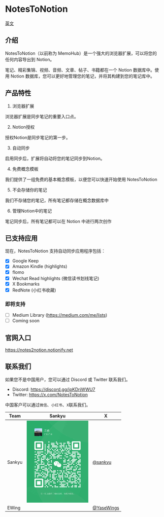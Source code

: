 # NotesToNotion

[英文](./README.md)

## 介绍

NotesToNotion（以前称为 MemoHub）是一个强大的浏览器扩展，可以将您的任何内容导出到 Notion。

笔记、精彩集锦、视频、音频、文章、帖子、书籍都在一个 Notion 数据库中。使用 Notion 数据库，您可以更好地管理您的笔记，并将其构建到您的笔记库中。

## 产品特性

1. 浏览器扩展

浏览器扩展是同步笔记的重要入口点。

2. Notion授权

授权Notion是同步笔记的第一步。

3. 自动同步

启用同步后，扩展将自动将您的笔记同步到Notion。

4. 免费概念模板

我们提供了一组免费的基本概念模板，以便您可以快速开始使用 NotesToNotion

5. 不会存储你的笔记

我们不存储您的笔记，所有笔记都存储在概念数据库中

6. 管理Notion中的笔记

笔记同步后，所有笔记都可以在 Notion 中进行两次创作

## 已支持应用

现在，NotesToNotion 支持自动同步应用程序包括：

- [X] Google Keep
- [x] Amazon Kindle (highlights)
- [x] flomo
- [x] Wechat Read highlights (微信读书划线笔记)
- [x] X Bookmarks
- [x] RedNote (小红书收藏)

### 即将支持

- [ ] Medium Library (https://medium.com/me/lists)
- [ ] Coming soon

## 官网入口

https://notes2notion.notionify.net


## 联系我们

如果您不是中国用户，您可以通过 Discord 或 Twitter 联系我们。

* Discord: https://discord.gg/jpKDrjWWU7
* Twitter: https://x.com/NotesToNotion



中国客户可以通过`微信`、`小红书`、`X`联系我们。

| Team    | Sankyu | X |
| -------- | ------- | ---- |
| Sankyu  | ![My Wechat](./wechat-sankyu.JPG) | [@sankyu](https://x.com/imsankyu) |
| EWing |      | [@YaseWings](https://x.com/YaseWings) |



